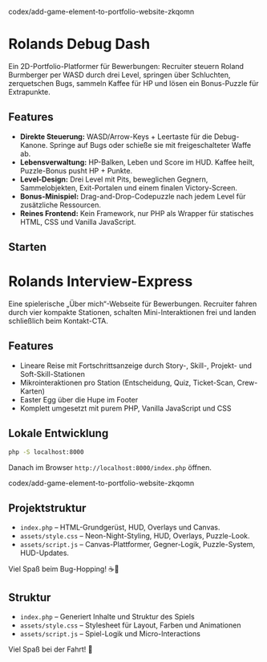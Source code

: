codex/add-game-element-to-portfolio-website-zkqomn
# Rolands Debug Dash

Ein 2D-Portfolio-Platformer für Bewerbungen: Recruiter steuern Roland Burmberger per WASD durch drei Level, springen über Schluchten, zerquetschen Bugs, sammeln Kaffee für HP und lösen ein Bonus-Puzzle für Extrapunkte.

## Features
- **Direkte Steuerung:** WASD/Arrow-Keys + Leertaste für die Debug-Kanone. Springe auf Bugs oder schieße sie mit freigeschalteter Waffe ab.
- **Lebensverwaltung:** HP-Balken, Leben und Score im HUD. Kaffee heilt, Puzzle-Bonus pusht HP + Punkte.
- **Level-Design:** Drei Level mit Pits, beweglichen Gegnern, Sammelobjekten, Exit-Portalen und einem finalen Victory-Screen.
- **Bonus-Minispiel:** Drag-and-Drop-Codepuzzle nach jedem Level für zusätzliche Ressourcen.
- **Reines Frontend:** Kein Framework, nur PHP als Wrapper für statisches HTML, CSS und Vanilla JavaScript.

## Starten

# Rolands Interview-Express

Eine spielerische „Über mich“-Webseite für Bewerbungen. Recruiter fahren durch vier kompakte Stationen, schalten Mini-Interaktionen frei und landen schließlich beim Kontakt-CTA.

## Features
- Lineare Reise mit Fortschrittsanzeige durch Story-, Skill-, Projekt- und Soft-Skill-Stationen
- Mikrointeraktionen pro Station (Entscheidung, Quiz, Ticket-Scan, Crew-Karten)
- Easter Egg über die Hupe im Footer
- Komplett umgesetzt mit purem PHP, Vanilla JavaScript und CSS

## Lokale Entwicklung

```bash
php -S localhost:8000
```

Danach im Browser `http://localhost:8000/index.php` öffnen.

 codex/add-game-element-to-portfolio-website-zkqomn
## Projektstruktur
- `index.php` – HTML-Grundgerüst, HUD, Overlays und Canvas.
- `assets/style.css` – Neon-Night-Styling, HUD, Overlays, Puzzle-Look.
- `assets/script.js` – Canvas-Plattformer, Gegner-Logik, Puzzle-System, HUD-Updates.

Viel Spaß beim Bug-Hopping! ☕🐛

## Struktur
- `index.php` – Generiert Inhalte und Struktur des Spiels
- `assets/style.css` – Stylesheet für Layout, Farben und Animationen
- `assets/script.js` – Spiel-Logik und Micro-Interactions

Viel Spaß bei der Fahrt! 🚂

